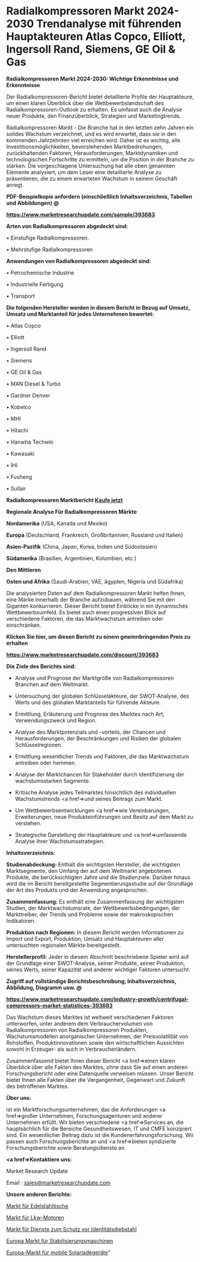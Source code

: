# Radialkompressoren Markt 2024-2030 Trendanalyse mit führenden Hauptakteuren Atlas Copco, Elliott, Ingersoll Rand, Siemens, GE Oil & Gas

<strong>Radialkompressoren Markt 2024-2030: Wichtige Erkenntnisse und Erkenntnisse</strong>

Der Radialkompressoren-Bericht bietet detaillierte Profile der Hauptakteure, um einen klaren Überblick über die Wettbewerbslandschaft des Radialkompressoren-Outlook zu erhalten. Es umfasst auch die Analyse neuer Produkte, den Finanzüberblick, Strategien und Marketingtrends.

Radialkompressoren Markt - Die Branche hat in den letzten zehn Jahren ein solides Wachstum verzeichnet, und es wird erwartet, dass sie in den kommenden Jahrzehnten viel erreichen wird. Daher ist es wichtig, alle Investitionsmöglichkeiten, bevorstehenden Marktbedrohungen, zurückhaltenden Faktoren, Herausforderungen, Marktdynamiken und technologischen Fortschritte zu ermitteln, um die Position in der Branche zu stärken. Die vorgeschlagene Untersuchung hat alle oben genannten Elemente analysiert, um dem Leser eine detaillierte Analyse zu präsentieren, die zu einem erwarteten Wachstum in seinem Geschäft anregt.



<strong><b>PDF-Beispielkopie anfordern (einschließlich Inhaltsverzeichnis, Tabellen und Abbildungen) @ </b></strong>

<strong><a href=https://www.marketresearchupdate.com/sample/393683>

<strong>https://www.marketresearchupdate.com/sample/393683</u></a></strong></strong>



<strong>Arten von Radialkompressoren abgedeckt sind:</strong>

• Einstufige Radialkompressoren.

• Mehrstufige Radialkompressoren



<strong>Anwendungen von Radialkompressoren abgedeckt sind:</strong>

• Petrochemische Industrie

• Industrielle Fertigung

• Transport



<strong>Die folgenden Hersteller werden in diesem Bericht in Bezug auf Umsatz, Umsatz und Marktanteil für jedes Unternehmen bewertet:</strong>

• Atlas Copco

• Elliott

• Ingersoll Rand

• Siemens

• GE Oil & Gas

• MAN Diesel & Turbo

• Gardner Denver

• Kobelco

• MHI

• Hitachi

• Hanwha Techwin

• Kawasaki

• IHI

• Fusheng

• Sullair



<strong>Radialkompressoren Marktbericht <a href=https://www.marketresearchupdate.com/buynow/393683>Kaufe jetzt</a></strong>



<strong>Regionale Analyse Für Radialkompressoren Märkte</strong>



<strong>Nordamerika</strong> (USA, Kanada und Mexiko)



<strong>Europa</strong> (Deutschland, Frankreich, Großbritannien, Russland und Italien)



<strong>Asien-Pazifik</strong> (China, Japan, Korea, Indien und Südostasien)



<strong>Südamerika</strong> (Brasilien, Argentinien, Kolumbien, etc.)



<strong>Den Mittleren</strong> 

<strong>Osten und Afrika</strong> (Saudi-Arabien, VAE, ägypten, Nigeria und Südafrika)

Die analysierten Daten auf dem Radialkompressoren Markt helfen Ihnen, eine Marke innerhalb der Branche aufzubauen, während Sie mit den Giganten konkurrieren. Dieser Bericht bietet Einblicke in ein dynamisches Wettbewerbsumfeld. Es bietet auch einen progressiven Blick auf verschiedene Faktoren, die das Marktwachstum antreiben oder einschränken.



<strong>Klicken Sie hier, um diesen Bericht zu einem gewinnbringenden Preis zu erhalten
</strong>

<strong><a href=https://www.marketresearchupdate.com/discount/393683>https://www.marketresearchupdate.com/discount/393683</b></u></strong></a>



<strong>Die Ziele des Berichts sind:</strong>

- Analyse und Prognose der Marktgröße von Radialkompressoren Branchen auf dem Weltmarkt.

- Untersuchung der globalen Schlüsselakteure, der SWOT-Analyse, des Werts und des globalen Marktanteils für führende Akteure.

- Ermittlung, Erläuterung und Prognose des Marktes nach Art, Verwendungszweck und Region.

- Analyse des Marktpotenzials und -vorteils, der Chancen und Herausforderungen, der Beschränkungen und Risiken der globalen Schlüsselregionen.

- Ermittlung wesentlicher Trends und Faktoren, die das Marktwachstum antreiben oder hemmen.

- Analyse der Marktchancen für Stakeholder durch Identifizierung der wachstumsstarken Segmente.

- Kritische Analyse jedes Teilmarktes hinsichtlich des individuellen Wachstumstrends <a href=>und</a> seines Beitrags zum Markt.

- Um Wettbewerbsentwicklungen <a href=>wie</a> Vereinbarungen, Erweiterungen, neue Produkteinführungen und Besitz auf dem Markt zu verstehen.

- Strategische Darstellung der Hauptakteure und <a href=>umfas</a>sende Analyse ihrer Wachstumsstrategien.



<strong>Inhaltsverzeichnis:</strong>



<strong>Studienabdeckung:</strong> Enthält die wichtigsten Hersteller, die wichtigsten Marktsegmente, den Umfang der auf dem Weltmarkt angebotenen Produkte, die berücksichtigten Jahre und die Studienziele. Darüber hinaus wird die im Bericht bereitgestellte Segmentierungsstudie auf der Grundlage der Art des Produkts und der Anwendung angesprochen.



<strong>Zusammenfassung:</strong> Es enthält eine Zusammenfassung der wichtigsten Studien, der Marktwachstumsrate, der Wettbewerbsbedingungen, der Markttreiber, der Trends und Probleme sowie der makroskopischen Indikatoren.



<strong>Produktion nach Regionen:</strong> In diesem Bericht werden Informationen zu Import und Export, Produktion, Umsatz und Hauptakteuren aller untersuchten regionalen Märkte bereitgestellt.



<strong>Herstellerprofil:</strong> Jeder in diesem Abschnitt beschriebene Spieler wird auf der Grundlage einer SWOT-Analyse, seiner Produkte, seiner Produktion, seines Werts, seiner Kapazität und anderer wichtiger Faktoren untersucht.



<strong><b>Zugriff auf vollständige Berichtsbeschreibung, Inhaltsverzeichnis, Abbildung, Diagramm usw. @ </b></strong>

<strong><a href=https://www.marketresearchupdate.com/industry-growth/centrifugal-compressors-market-statistices-393683>https://www.marketresearchupdate.com/industry-growth/centrifugal-compressors-market-statistices-393683</a></strong>

Das Wachstum dieses Marktes ist weltweit verschiedenen Faktoren unterworfen, unter anderem dem Verbrauchervolumen von Radialkompressoren von Radialkompressoren Produkten, Wachstumsmodellen anorganischer Unternehmen, der Preisvolatilität von Rohstoffen, Produktinnovationen sowie den wirtschaftlichen Aussichten sowohl in Erzeuger- als auch in Verbraucherländern.

Zusammenfassend bietet Ihnen dieser Bericht <a href=>einen</a> klaren Überblick über alle Fakten des Marktes, ohne dass Sie auf einen anderen Forschungsbericht oder eine Datenquelle verweisen müssen. Unser Bericht bietet Ihnen alle Fakten über die Vergangenheit, Gegenwart und Zukunft des betroffenen Marktes.



<strong>Über uns:</strong>

 ist ein Marktforschungsunternehmen, das die Anforderungen <a href=>großer</a> Unternehmen, Forschungsagenturen und anderer Unternehmen erfüllt. Wir bieten verschiedene <a href=>Services</a> an, die hauptsächlich für die Bereiche Gesundheitswesen, IT und CMFE konzipiert sind. Ein wesentlicher Beitrag dazu ist die Kundenerfahrungsforschung. Wir passen auch Forschungsberichte an und <a href=>bieten</a> syndizierte Forschungsberichte sowie Beratungsdienste an.



<strong><a href=>Kontaktiere uns:</a></strong>

Market Research Update

Email : sales@marketresearchupdate.com



<strong>Unsere anderen Berichte:</strong>

<a href=https://www.linkedin.com/pulse/stainless-steel-tables-market-opportunities>Markt für Edelstahltische</a>

<a href=https://www.linkedin.com/pulse/truck-engines-market-outlooks-2023-size-players>Markt für Lkw-Motoren</a>

<a href=https://www.linkedin.com/pulse/identity-theft-protection-services-market-sizing-up-anticipating>Markt für Dienste zum Schutz vor Identitätsdiebstahl</a>

<a href=https://www.linkedin.com/pulse/europe-stabilization-machines-market-analysis>Europa Markt für Stabilisierungsmaschinen</a>

<a href=https://www.linkedin.com/pulse/europe-solar-mobile-charger-market-2023-current>Europa-Markt für mobile Solarladegeräte</a>"
